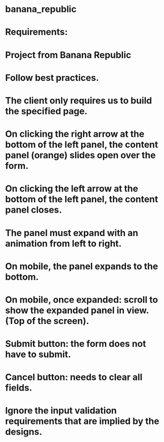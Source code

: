 # banana_republic
# Requirements:
# Project from Banana Republic
# Follow best practices.
# The client only requires us to build the specified page.
# On clicking the right arrow at the bottom of the left panel, the content panel (orange) slides open over the form.
# On clicking the left arrow at the bottom of the left panel, the content panel closes.
# The panel must expand with an animation from left to right.
# On mobile, the panel expands to the bottom.
# On mobile, once expanded: scroll to show the expanded panel in view. (Top of the screen).
# Submit button: the form does not have to submit.
# Cancel button: needs to clear all fields.
# Ignore the input validation requirements that are implied by the designs.